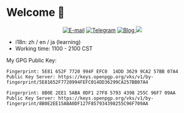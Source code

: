 # Welcome 👋

<div align="center">
    <a href="mailto:david.wang@kirinou.top"><img src="https://img.shields.io/static/v1?&logo=microsoftoffice&logoColor=D83B01&label=E-mail&message=david.wang@kirinou.top&color=D83B01" alt="E-mail"></a>
    <a href="https://t.me/ouutou"><img src="https://img.shields.io/static/v1?&logo=telegram&label=telegram&message=@ouutou&color=blue" alt="Telegram"></a>
    <a href="https://blog.davidwang.org"><img src="https://img.shields.io/static/v1?&label=Blog&message=blog.davidwang.org&color=66ccff" alt="Blog">
    <a href="https://space.bilibili.com/3788061"><img src="https://img.shields.io/static/v1?&logo=bilibili&logoColor=00a1d6&label=BiliBli&message=@David_Y_Wang&color=00a1d6"></a>
</div>

- i18n: zh / en / ja (learning)
- Working time: 1100 - 2100 CST

My GPG Public Key:

```text
Fingerprint: 5E81 652F 7720 994F EFC0  14DD 3629 9CA2 57BB 07A4
Public Key Server: https://keys.openpgp.org/vks/v1/by-fingerprint/5E81652F7720994FEFC014DD36299CA257BB07A4

Fingerprint: 8B0E 2EE1 5ABA 0DF1 27F8 5793 4398 255C 96F7 09AA
Public Key Server: https://keys.openpgp.org/vks/v1/by-fingerprint/8B0E2EE15ABA0DF127F857934398255C96F709AA
```



<!--
**david4958606/david4958606** is a ✨ _special_ ✨ repository because its `README.md` (this file) appears on your GitHub profile.
![My GitHub stats](https://github-stats.kirinou.top/api?username=david4958606&theme=github_dark&include_all_commits=true)
Here are some ideas to get you started:

- 🔭 I’m currently working on ...
- 🌱 I’m currently learning ...
- 👯 I’m looking to collaborate on ...
- 🤔 I’m looking for help with ...
- 💬 Ask me about ...
- 📫 How to reach me: ...
- 😄 Pronouns: ...
- ⚡ Fun fact: ...
-->
